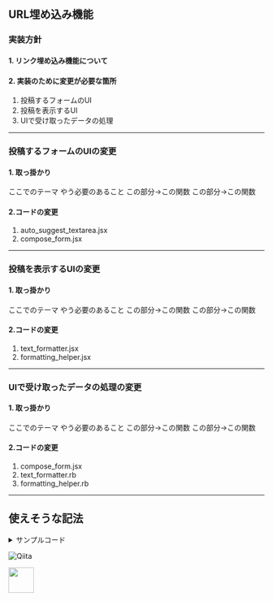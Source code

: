 ## URL埋め込み機能

### 実装方針
#### 1. リンク埋め込み機能について

#### 2. 実装のために変更が必要な箇所

1. 投稿するフォームのUI
1. 投稿を表示するUI
1. UIで受け取ったデータの処理

***

### 投稿するフォームのUIの変更
#### 1. 取っ掛かり
ここでのテーマ
やう必要のあること
この部分→この関数
この部分→この関数
#### 2.コードの変更

1. auto_suggest_textarea.jsx
1. compose_form.jsx


***

### 投稿を表示するUIの変更
#### 1. 取っ掛かり
ここでのテーマ
やう必要のあること
この部分→この関数
この部分→この関数
#### 2.コードの変更
1. text_formatter.jsx
1. formatting_helper.jsx
***

### UIで受け取ったデータの処理の変更
#### 1. 取っ掛かり
ここでのテーマ
やう必要のあること
この部分→この関数
この部分→この関数
#### 2.コードの変更
1. compose_form.jsx
1. text_formatter.rb
1. formatting_helper.rb
***

###



## 使えそうな記法

<details><summary>サンプルコード</summary>

(上に空行が必要)

```rb
puts 'Hello, World'
```
</details>

![Qiita](https://qiita-image-store.s3.amazonaws.com/0/45617/015bd058-7ea0-e6a5-b9cb-36a4fb38e59c.png "Qiita")

<img width="50" src="https://qiita-image-store.s3.amazonaws.com/0/45617/015bd058-7ea0-e6a5-b9cb-36a4fb38e59c.png">
